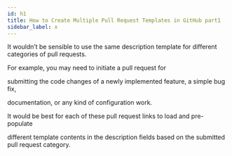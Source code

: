 ```yaml
---
id: h1
title: How to Create Multiple Pull Request Templates in GitHub part1
sidebar_label: x
---
```



It wouldn’t be sensible to use the same description template for different categories of pull requests.

For example, you may need to initiate a pull request for

submitting the code changes of a newly implemented feature, a simple bug fix,

documentation, or any kind of configuration work.


It would be best for each of these pull request links to load and pre-populate

different template contents in the description fields based on the submitted pull request category.
